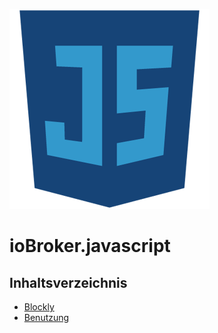 ![Logo](../../admin/javascript.png)

# ioBroker.javascript

## Inhaltsverzeichnis

- [Blockly](blockly.md)
- [Benutzung](usage.md)
